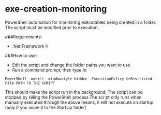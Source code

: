 # exe-creation-monitoring
PowerShell automation for monitoring executables being created in a folder. The script must be modified prior to execution.

###Requirements:
- .Net Framework 4

###How to use:
- Edit the script and change the folder paths you want to use.
- Run a command prompt, then type in:
```
PowerShell -noexit -windowstyle hidden -ExecutionPolicy UnRestricted -File PATH TO THE SCRIPT
```

This should make the script run in the background. The script can be stopped by killing the PowerShell process.The script only runs when manually executed through the above means, it will not execute on startup (only if you move it to the StartUp folder)
